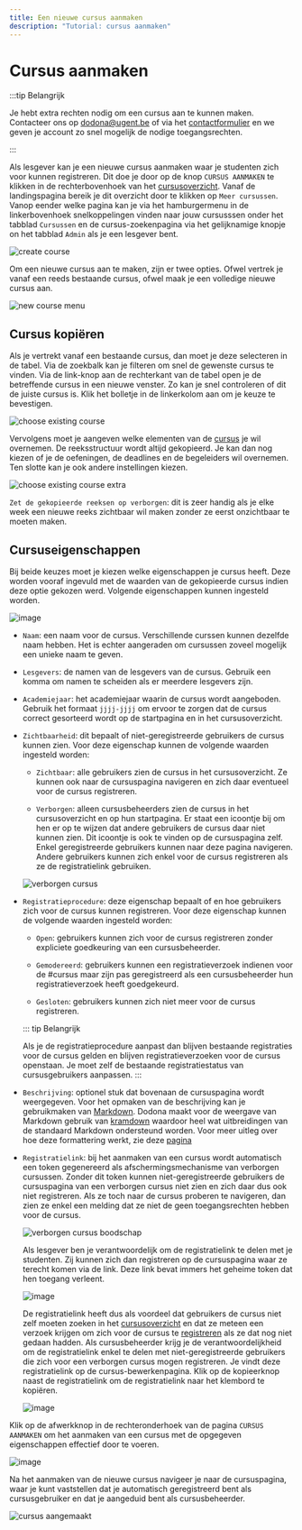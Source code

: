```yaml
---
title: Een nieuwe cursus aanmaken
description: "Tutorial: cursus aanmaken"
---
```


# Cursus aanmaken

:::tip Belangrijk 

Je hebt extra rechten nodig om een cursus aan te kunnen maken. Contacteer ons op [dodona@ugent.be](mailto:dodona@ugent.be) of via het [contactformulier](https://dodona.ugent.be/nl/contact) en we geven je account zo snel mogelijk de nodige toegangsrechten.

:::

Als lesgever kan je een nieuwe cursus aanmaken waar je studenten zich voor kunnen registreren. Dit doe je door op de knop `CURSUS AANMAKEN` te klikken in de rechterbovenhoek van het [cursusoverzicht](https://dodona.ugent.be/nl/courses). Vanaf de landingspagina bereik je dit overzicht door te klikken op `Meer cursussen`. Vanop eender welke pagina kan je via het hamburgermenu in de linkerbovenhoek snelkoppelingen vinden naar jouw cursusssen onder het tabblad `Cursussen` en de cursus-zoekenpagina via het gelijknamige knopje on het tabblad `Admin` als je een lesgever bent.

![create course](./staff.courses_new_link.png)

Om een nieuwe cursus aan te maken, zijn er twee opties. Ofwel vertrek je vanaf een reeds bestaande cursus, ofwel maak je een volledige nieuwe cursus aan.

![new course menu](./staff.course_new_options.png)

## Cursus kopiëren

Als je vertrekt vanaf een bestaande cursus, dan moet je deze selecteren in de tabel. Via de zoekbalk kan je filteren om snel de gewenste cursus te vinden. Via de link-knop aan de rechterkant van de tabel open je de betreffende cursus in een nieuwe venster. Zo kan je snel controleren of dit de juiste cursus is. Klik het bolletje in de linkerkolom aan om je keuze te bevestigen.

![choose existing course](./staff.course_new_copy_course_options.png)

Vervolgens moet je aangeven welke elementen van de [cursus](#cursus) je wil overnemen. De reeksstructuur wordt altijd gekopieerd. Je kan dan nog kiezen of je de oefeningen, de deadlines en de begeleiders wil overnemen. Ten slotte kan je ook andere instellingen kiezen.

![choose existing course extra](./staff.course_new_copy.png)

`Zet de gekopieerde reeksen op verborgen`:  dit is zeer handig als je elke week een nieuwe reeks zichtbaar wil maken zonder ze eerst onzichtbaar te moeten maken.

## Cursuseigenschappen

Bij beide keuzes moet je kiezen welke eigenschappen je cursus heeft. Deze worden vooraf ingevuld met de waarden van de gekopieerde cursus indien deze optie gekozen werd. Volgende eigenschappen kunnen ingesteld worden.

![image](./staff.course_new_empty.png)

* `Naam`: een naam voor de cursus. Verschillende curssen kunnen dezelfde naam hebben. Het is echter aangeraden om cursussen zoveel mogelijk een unieke naam te geven.

* `Lesgevers`: de namen van de lesgevers van de cursus. Gebruik een komma om namen te scheiden als er meerdere lesgevers zijn.

* `Academiejaar`: het academiejaar waarin de cursus wordt aangeboden. Gebruik het formaat `jjjj-jjjj` om ervoor te zorgen dat de cursus correct gesorteerd wordt op de startpagina en in het cursusoverzicht.

* `Zichtbaarheid`: dit bepaalt of niet-geregistreerde gebruikers de cursus kunnen zien. Voor deze eigenschap kunnen de volgende waarden ingesteld worden: 

  * `Zichtbaar`: alle gebruikers zien de cursus in het cursusoverzicht. Ze kunnen ook naar de cursuspagina navigeren en zich daar eventueel voor de cursus registreren.

  * `Verborgen`: alleen cursusbeheerders zien de cursus in het cursusoverzicht en op hun startpagina. Er staat een icoontje bij om hen er op te wijzen dat andere gebruikers de cursus daar niet kunnen zien. Dit icoontje is ook te vinden op de cursuspagina zelf. Enkel geregistreerde gebruikers kunnen naar deze pagina navigeren. Andere gebruikers kunnen zich enkel voor de cursus registreren als ze de registratielink gebruiken.
  
  ![verborgen cursus](./staff.courses_hidden_course.png)

* `Registratieprocedure`: deze eigenschap bepaalt of en hoe gebruikers zich voor de cursus kunnen registreren. Voor deze eigenschap kunnen de volgende waarden ingesteld worden:

  * `Open`: gebruikers kunnen zich voor de cursus registreren zonder expliciete goedkeuring van een cursusbeheerder.
  
  * `Gemodereerd`: gebruikers kunnen een registratieverzoek indienen voor de #cursus maar zijn pas geregistreerd als een cursusbeheerder hun registratieverzoek heeft goedgekeurd.

  * `Gesloten`: gebruikers kunnen zich niet meer voor de cursus registreren.

  ::: tip Belangrijk

  Als je de registratieprocedure aanpast dan blijven bestaande registraties voor de cursus gelden en blijven registratieverzoeken voor de cursus openstaan. Je moet zelf de bestaande registratiestatus van cursusgebruikers aanpassen.
  :::

* `Beschrijving`: optionel stuk dat bovenaan de cursuspagina wordt weergegeven. Voor het opmaken van de beschrijving kan je gebruikmaken van [Markdown](https://en.wikipedia.org/wiki/Markdown). Dodona maakt voor de weergave van Markdown gebruik van [kramdown](https://kramdown.gettalong.org) waardoor heel wat uitbreidingen van de standaard Markdown ondersteund worden. Voor meer uitleg over hoe deze formattering werkt, zie deze [pagina](/nl/references/exercise-description/)

* `Registratielink`: bij het aanmaken van een cursus wordt automatisch een token gegenereerd als afschermingsmechanisme van verborgen cursussen. Zonder dit token kunnen niet-geregistreerde gebruikers de cursuspagina van een verborgen cursus niet zien en zich daar dus ook niet registreren. Als ze toch naar de cursus proberen te navigeren, dan zien ze enkel een melding dat ze niet de geen toegangsrechten hebben voor de cursus.

  ![verborgen cursus boodschap](./student.hidden_course_unregistered_denied_message.png)

  Als lesgever ben je verantwoordelijk om de registratielink te delen met je studenten. Zij kunnen zich dan registreren op de cursuspagina waar ze terecht komen via de link. Deze link bevat immers het geheime token dat hen toegang verleent.

  ![image](./student.hidden_course_unregistered_link_message.png)

  De registratielink heeft dus als voordeel dat gebruikers de cursus niet zelf moeten zoeken in het [cursusoverzicht](../for-students#cursusoverzicht) en dat ze meteen een verzoek krijgen om zich voor de cursus te [registreren](../for-students#cursus-registreren) als ze dat nog niet gedaan hadden. Als cursusbeheerder krijg je de verantwoordelijkheid om de registratielink enkel te delen met niet-geregistreerde gebruikers die zich voor een verborgen cursus mogen registreren. Je vindt deze registratielink op de cursus-bewerkenpagina. Klik op de kopieerknop naast de registratielink om de registratielink naar het klembord te kopiëren. 

  ![image](./staff.hidden_course_registration_link.png)

Klik op de afwerkknop in de rechteronderhoek van de pagina `CURSUS AANMAKEN` om het aanmaken van een cursus met de opgegeven eigenschappen effectief door te voeren.

![image](./staff.course_new_submit.png)

Na het aanmaken van de nieuwe cursus navigeer je naar de cursuspagina, waar je kunt vaststellen dat je automatisch geregistreerd bent als cursusgebruiker en dat je aangeduid bent als cursusbeheerder.

![cursus aangemaakt](./staff.course_created.png)

